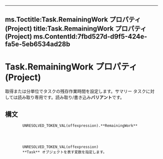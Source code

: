 

---
ms.Toctitle:Task.RemainingWork プロパティ (Project)
title:Task.RemainingWork プロパティ (Project)
ms.ContentId:7fbd527d-d9f5-424e-fa5e-5eb6534ad28b
---
# Task.RemainingWork プロパティ (Project)




取得または分単位でタスクの残存作業時間を設定します。サマリー タスクに対しては読み取り専用です。読み取り/書き込み**バリアント**です。

## 構文

            UNRESOLVED_TOKEN_VAL(offexpression).**RemainingWork**




            UNRESOLVED_TOKEN_VAL(offexpression)
            **Task** オブジェクトを表す変数を指定します。




